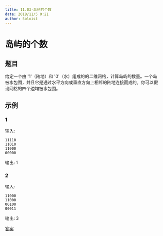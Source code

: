 ```yaml
---
title: 11.03-岛屿的个数
date: 2018/11/5 0:21
author: Soloist
---
```

    
# 岛屿的个数

## 题目

给定一个由 '1'（陆地）和 '0'（水）组成的的二维网格，计算岛屿的数量。一个岛被水包围，并且它是通过水平方向或垂直方向上相邻的陆地连接而成的。你可以假设网格的四个边均被水包围。

## 示例

### 1

输入:

    11110
    11010
    11000
    00000

输出: 1

### 2

输入:

    11000
    11000
    00100
    00011

输出: 3

[答案](https://github.com/aSoloist/java-algorithm/blob/master/code/11.03/Main.java)